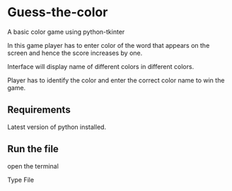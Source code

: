 # Guess-the-color
A basic color game using python-tkinter

In this game player has to enter color of the word that appears on the screen and hence the score increases by one.

Interface will display name of different colors in different colors. 

Player has to identify the color and enter the correct color name to win the game.

## Requirements

Latest version of python installed.

## Run the file

open the terminal

Type File
